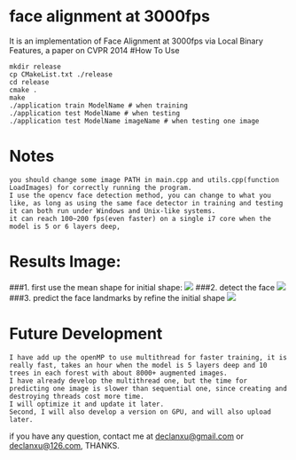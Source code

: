 # face alignment at 3000fps
It is an implementation of Face Alignment at 3000fps via Local Binary Features, a paper on CVPR 2014
#How To Use
```
mkdir release
cp CMakeList.txt ./release
cd release
cmake .
make
./application train ModelName # when training
./application test ModelName # when testing 
./application test ModelName imageName # when testing one image
```

# Notes
    you should change some image PATH in main.cpp and utils.cpp(function LoadImages) for correctly running the program.
    I use the opencv face detection method, you can change to what you like, as long as using the same face detector in training and testing
    it can both run under Windows and Unix-like systems.
    it can reach 100~200 fps(even faster) on a single i7 core when the model is 5 or 6 layers deep,

# Results Image:
###1. first use the mean shape for initial shape:
![](./initial.png)
###2. detect the face
![](./detect.png)
###3. predict the face landmarks by refine the initial shape
![](./final.png)


# Future Development
	I have add up the openMP to use multithread for faster training, it is really fast, takes an hour when the model is 5 layers deep and 10 trees in each forest with about 8000+ augmented images.
    I have already develop the multithread one, but the time for predicting one image is slower than sequential one, since creating and destroying threads cost more time.
    I will optimize it and update it later.
    Second, I will also develop a version on GPU, and will also upload later.

if you have any question, contact me at declanxu@gmail.com or declanxu@126.com, THANKS.
